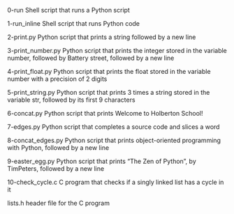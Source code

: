 0-run	Shell script that runs a Python script

1-run_inline	Shell script that runs Python code

2-print.py	Python script that prints a string followed by a new line

3-print_number.py	Python script that prints the integer stored in the variable number, followed by Battery street, followed by a new line

4-print_float.py	Python script that prints the float stored in the variable number with a precision of 2 digits

5-print_string.py	Python script that prints 3 times a string stored in the variable str, followed by its first 9 characters

6-concat.py	Python script that prints Welcome to Holberton School!

7-edges.py	Python script that completes a source code and slices a word

8-concat_edges.py	Python script that prints object-oriented programming with Python, followed by a new line

9-easter_egg.py	Python script that prints “The Zen of Python”, by TimPeters, followed by a new line

10-check_cycle.c	C program that checks if a singly linked list has a cycle in it

lists.h	header file for the C program
